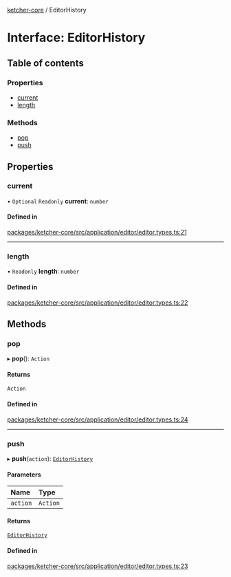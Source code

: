 [ketcher-core](../README.md) / EditorHistory

# Interface: EditorHistory

## Table of contents

### Properties

- [current](EditorHistory.md#current)
- [length](EditorHistory.md#length)

### Methods

- [pop](EditorHistory.md#pop)
- [push](EditorHistory.md#push)

## Properties

### current

• `Optional` `Readonly` **current**: `number`

#### Defined in

[packages/ketcher-core/src/application/editor/editor.types.ts:21](https://github.com/epam/ketcher/blob/bf065756/packages/ketcher-core/src/application/editor/editor.types.ts#L21)

___

### length

• `Readonly` **length**: `number`

#### Defined in

[packages/ketcher-core/src/application/editor/editor.types.ts:22](https://github.com/epam/ketcher/blob/bf065756/packages/ketcher-core/src/application/editor/editor.types.ts#L22)

## Methods

### pop

▸ **pop**(): `Action`

#### Returns

`Action`

#### Defined in

[packages/ketcher-core/src/application/editor/editor.types.ts:24](https://github.com/epam/ketcher/blob/bf065756/packages/ketcher-core/src/application/editor/editor.types.ts#L24)

___

### push

▸ **push**(`action`): [`EditorHistory`](EditorHistory.md)

#### Parameters

| Name | Type |
| :------ | :------ |
| `action` | `Action` |

#### Returns

[`EditorHistory`](EditorHistory.md)

#### Defined in

[packages/ketcher-core/src/application/editor/editor.types.ts:23](https://github.com/epam/ketcher/blob/bf065756/packages/ketcher-core/src/application/editor/editor.types.ts#L23)
